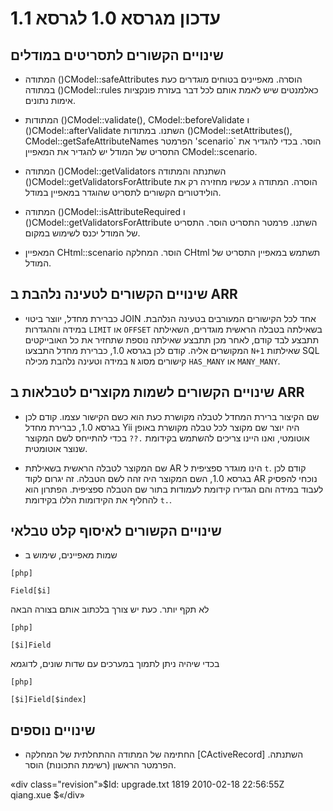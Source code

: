 ﻿עדכון מגרסא 1.0 לגרסא 1.1
=================================

שינויים הקשורים לתסריטים במודלים
------------------------------------

- המתודה ()CModel::safeAttributes הוסרה. מאפיינים בטוחים מוגדרים כעת במתודה ()CModel::rules  כאלמנטים שיש לאמת אותם לכל דבר בעזרת פונקציות אימות נתונים.

- המתודות ()CModel::validate(), CModel::beforeValidate ו ()CModel::afterValidate השתנו. במתודות ()CModel::setAttributes(), CModel::getSafeAttributeNames הפרמטר 'scenario` הוסר. בכדי להגדיר את התסריט של המודל יש להגדיר את המאפיין CModel::scenario.

- המתודה ()CModel::getValidators השתנתה והמתודה ()CModel::getValidatorsForAttribute הוסרה. המתודה ג עכשיו מחזירה רק את הולידטורים הקשורים לתסריט שהוגדר במאפיין במודל.

- המתודה ()CModel::isAttributeRequired ו ()CModel::getValidatorsForAttribute השתנו. פרמטר התסריט הוסר. התסריט של המודל יכנס לשימוש במקום.

- המאפיין CHtml::scenario הוסר. המחלקה CHtml תשתמש במאפיין התסריט של המודל.

שינויים הקשורים לטעינה נלהבת ב ARR
---------------------------------------------------------------

- כברירת מחדל, יווצר ביטוי JOIN אחד לכל הקישורים המעורבים בטעינה הנלהבת. במידה וההגדרות `LIMIT` או `OFFSET` בשאילתה בטבלה הראשית מוגדרים, השאילתה תתבצע לבד קודם, לאחר מכן תתבצע שאילתה נוספת שתחזיר את כל האובייקטים המקושרים אליה. קודם לכן בגרסא 1.0, כברירת מחדל התבצעו `N+1` שאילתות SQL במידה וטעינה נלהבת מכילה `N` קישורים מסוג `HAS_MANY` או `MANY_MANY`.

שינויים הקשורים לשמות מקוצרים לטבלאות ב ARR
------------------------------------------------------------

- שם הקיצור ברירת המחדל לטבלה מקושרת כעת הוא כשם הקישור עצמו. קודם לכן בגרסא 1.0, כברירת מחדל Yii היה יוצר שם מקוצר לכל טבלה מקושרת באופן אוטומטי, ואנו היינו צריכים להשתמש בקידומת `.??` בכדי להתייחס לשם המקוצר שנוצר אוטומטית.

- שם המקוצר לטבלה הראשית בשאילתת AR הינו מוגדר ספציפית ל `t`. קודם לכן בגרסא 1.0, השם המקוצר היה זהה לשם הטבלה. זה יגרום לקוד AR נוכחי להפסיק לעבוד במידה והם הגדירו קידומת לעמודות בתור שם הטבלה ספציפית. הפתרון הוא להחליף את הקידומות הללו בקידומת `t.`.

שינויים הקשורים לאיסוף קלט טבלאי
----------------------------------

- שמות מאפיינים, שימוש ב


~~~
[php]

Field[$i]

~~~
לא תקף יותר. כעת יש צורך בלכתוב אותם בצורה הבאה

~~~
[php]

[$i]Field

~~~
בכדי שיהיה ניתן לתמוך במערכים עם שדות שונים, לדוגמא

~~~
[php]

[$i]Field[$index]
~~~ 


שינויים נוספים
-------------

- החתימה של המתודה ההתחלתית של המחלקה [CActiveRecord] השתנתה. הפרמטר הראשון (רשימת התכונות) הוסר.

«div class="revision"»$Id: upgrade.txt 1819 2010-02-18 22:56:55Z qiang.xue $«/div»